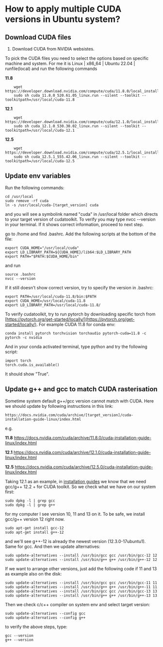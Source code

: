# How to apply multiple CUDA versions in Ubuntu system?

## Download CUDA files
1. Download CUDA from NVIDIA websistes.
 
 To pick the CUDA files you need to select the options based on specific machine and system. For me it is 
 Linux | x86_64 | Ubuntu 22.04 | runfile(local)
 and run the following commands

**11.8**

        wget https://developer.download.nvidia.com/compute/cuda/11.8.0/local_installers/cuda_11.8.0_520.61.05_linux.run
        sudo sh cuda_11.8.0_520.61.05_linux.run --silent --toolkit --toolkitpath=/usr/local/cuda-11.8

**12.1**
    
        wget https://developer.download.nvidia.com/compute/cuda/12.1.0/local_installers/cuda_12.1.0_530.30.02_linux.run
        sudo sh cuda_12.1.0_530.30.02_linux.run --silent --toolkit --toolkitpath=/usr/local/cuda-12.1
    
**12.5**

        wget https://developer.download.nvidia.com/compute/cuda/12.5.1/local_installers/cuda_12.5.1_555.42.06_linux.run
        sudo sh cuda_12.5.1_555.42.06_linux.run --silent --toolkit --toolkitpath=/usr/local/cuda-12.5


## Update env variables
Run the following commands:

    cd /usr/local
    sudo remove -rf cuda
    ln -s /usr/local/cuda-[target_version] cuda

and you will see a symbolink named "cuda" in /usr/local folder which directs to your target version of cudatoolkit. To verify you may type nvcc --version in your terminal. If it shows correct information, proceed to next step.

go to /home and find .bashrc.
Add the following scripts at the bottom of the file:

    export CUDA_HOME="/usr/local/cuda"
    export LD_LIBRARY_PATH=${CUDA_HOME}/lib64:$LD_LIBRARY_PATH
    export PATH="$PATH:$CUDA_HOME/bin"

and run 

    source .bashrc 
    nvcc --version

If it still doesn't show correct version, try to specify the version in .bashrc:
    
    export PATH=/usr/local/cuda-11.8/bin:$PATH
    export CUDA_HOME=/usr/local/cuda-11.8
    export LD_LIBRARY_PATH=/usr/local/cuda-11.8/

To verify cudatoolkit, try to run pytorch by downloading specific torch from [https://pytorch.org/get-started/locally/](https://pytorch.org/get-started/locally/). For example CUDA 11.8 for conda env:

    conda install pytorch torchvision torchaudio pytorch-cuda=11.8 -c pytorch -c nvidia

And in your conda activated terminal, type python and try the following script:

    import torch
    torch.cuda.is_available()

It should show "True".

## Update g++ and gcc to match CUDA rasterisation
Sometime system default g++/gcc version cannot match with CUDA. Here we should update by following instructions in this link:
    
    https://docs.nvidia.com/cuda/archive/[target_version]/cuda-installation-guide-linux/index.html

e.g.

**11.8** https://docs.nvidia.com/cuda/archive/11.8.0/cuda-installation-guide-linux/index.html

**12.1** https://docs.nvidia.com/cuda/archive/12.1.0/cuda-installation-guide-linux/index.html

**12.5** https://docs.nvidia.com/cuda/archive/12.5.0/cuda-installation-guide-linux/index.html

Taking 12.1 as an example, in [installation guides](https://docs.nvidia.com/cuda/archive/12.1.0/cuda-installation-guide-linux/index.html) we know that we need gcc/g++ 12.2 + for CUDA toolkit. So we check what we have on our system first:

    sudo dpkg -l | grep gcc
    sudo dpkg -l | grep g++

for my computer I see version 10, 11 and 13 on it. To be safe, we install gcc/g++ version 12 right now.
    
    sudo apt-get install gcc-12
    sudo apt-get install g++-12

and we'll see g++-12 is already the newest version (12.3.0-17ubuntu1). Same for gcc. And then we update alternatives:

    sudo update-alternatives --install /usr/bin/gcc gcc /usr/bin/gcc-12 12
    sudo update-alternatives --install /usr/bin/g++ g++ /usr/bin/g++-12 12

If we want to arrange other versions, just add the following code if 11 and 13 as example also on the disk:

    sudo update-alternatives --install /usr/bin/gcc gcc /usr/bin/gcc-11 11
    sudo update-alternatives --install /usr/bin/g++ g++ /usr/bin/g++-11 11
    sudo update-alternatives --install /usr/bin/gcc gcc /usr/bin/gcc-13 13
    sudo update-alternatives --install /usr/bin/g++ g++ /usr/bin/g++-13 13

Then we check c/c++ compiler on system env and select target version:
    
    sudo update-alternatives --config gcc
    sudo update-alternatives --config g++

to verify the above steps, type:

    gcc --version
    g++ --version

